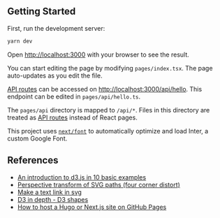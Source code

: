 ## Getting Started

First, run the development server:

```bash
yarn dev
```

Open [http://localhost:3000](http://localhost:3000) with your browser to see the result.

You can start editing the page by modifying `pages/index.tsx`. The page auto-updates as you edit the file.

[API routes](https://nextjs.org/docs/api-routes/introduction) can be accessed on [http://localhost:3000/api/hello](http://localhost:3000/api/hello). This endpoint can be edited in `pages/api/hello.ts`.

The `pages/api` directory is mapped to `/api/*`. Files in this directory are treated as [API routes](https://nextjs.org/docs/api-routes/introduction) instead of React pages.

This project uses [`next/font`](https://nextjs.org/docs/basic-features/font-optimization) to automatically optimize and load Inter, a custom Google Font.

## References
- [An introduction to d3.js in 10 basic examples](https://d3-graph-gallery.com/intro_d3js.html)
- [Perspective transform of SVG paths (four corner distort)](https://stackoverflow.com/questions/12919398/perspective-transform-of-svg-paths-four-corner-distort)
- [Make a text link in svg](https://stackoverflow.com/questions/34920956/make-text-a-link-in-svg)
- [D3 in depth - D3 shapes](https://www.d3indepth.com/shapes/)
- [How to host a Hugo or Next.js site on GitHub Pages](https://dev.to/github/how-to-host-a-static-nextjs-site-on-github-pages-4pe0)

